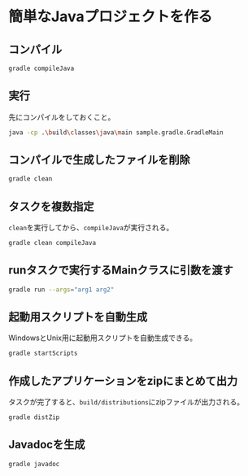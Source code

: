 # 簡単なJavaプロジェクトを作る

## コンパイル

```bash
gradle compileJava
```

## 実行

先にコンパイルをしておくこと。

```bash
java -cp .\build\classes\java\main sample.gradle.GradleMain
```

## コンパイルで生成したファイルを削除

```bash
gradle clean
```

## タスクを複数指定

`clean`を実行してから、`compileJava`が実行される。

```bash
gradle clean compileJava
```

## runタスクで実行するMainクラスに引数を渡す

```bash
gradle run --args="arg1 arg2"
```

## 起動用スクリプトを自動生成

WindowsとUnix用に起動用スクリプトを自動生成できる。

```bash
gradle startScripts
```

## 作成したアプリケーションをzipにまとめて出力

タスクが完了すると、`build/distributions`にzipファイルが出力される。

```bash
gradle distZip
```

## Javadocを生成

```bash
gradle javadoc
```

